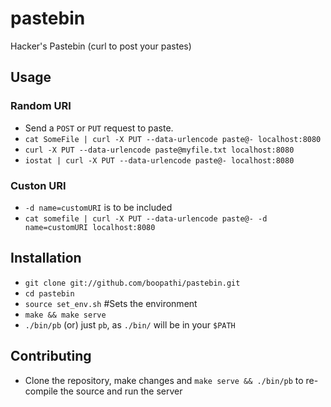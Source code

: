 # pastebin

Hacker's Pastebin (curl to post your pastes)

## Usage

### Random URI

+ Send a `POST` or `PUT` request to paste.
+ `cat SomeFile | curl -X PUT --data-urlencode paste@- localhost:8080`
+ `curl -X PUT --data-urlencode paste@myfile.txt localhost:8080`
+ `iostat | curl -X PUT --data-urlencode paste@- localhost:8080`

### Custon URI

+ `-d name=customURI` is to be included
+ `cat somefile | curl -X PUT --data-urlencode paste@- -d name=customURI localhost:8080`

## Installation

+ `git clone git://github.com/boopathi/pastebin.git`
+ `cd pastebin`
+ `source set_env.sh` #Sets the environment
+ `make && make serve`
+ `./bin/pb` (or) just `pb`, as `./bin/` will be in your `$PATH`

## Contributing

+ Clone the repository, make changes and `make serve && ./bin/pb` to re-compile the source and run the server
